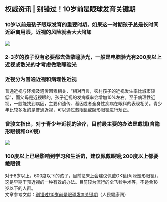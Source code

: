 ## 权威资讯 | 别错过！10岁前是眼球发育关键期  
### 10岁以前是孩子眼球发育的重要时期，如果这一时期孩子总是长时间近距离用眼，近视的风险就会大大增加  
![](http://cdncms.v-keep.cn/wp-content/uploads/2019/09/timg-6.jpg)  
### 2-3岁的孩子没有必要都去做散瞳验光，一般是电脑验光有200度以上近视或散光的才考虑做散瞳验光  
### 近视分为普通近视和病理性近视  
普通近视与环境及遗传因素相关，“相对而言，农村孩子的近视发生率比城市较低”，而父母是近视眼的，孩子近视的发病概率会增加10%左右。至于病理性近视，一般能找到病因，主要和遗传、基因或者全身性疾病在眼科的表现相关。青少年比较多发的是普通近视，可以通过戴眼镜或隐形眼镜进行矫正。  
### 曾骏文指出，对于青少年近视的治疗，目前最主要的办法是戴镜(含隐形眼镜和OK镜)  
![](http://cdncms.v-keep.cn/wp-content/uploads/2019/09/timg-2-1.jpg)  
### 100度以上已经影响到学习和生活的，建议佩戴眼镜;200度以上都要戴眼镜  
对于8岁以上，600度以下的孩子，目前临床上会建议佩戴OK镜(角膜塑形眼镜)，这是早期干预近视的一种有效的办法。目前较为流行的全飞秒手术等，不适合18岁以下的人群。  
文章参考文献：<a href="http://health.people.com.cn/n1/2018/0903/c14739-30268206.html">别错过!10岁前是眼球发育关键期</a>（人民健康网）  
